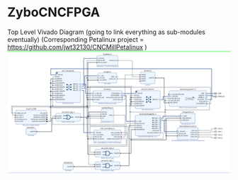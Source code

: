 # ZyboCNCFPGA
Top Level Vivado Diagram
(going to link everything as sub-modules eventually)
(Corresponding Petalinux project = https://github.com/jwt32130/CNCMillPetalinux )
![alt text](https://github.com/jwt32130/ZyboCNCFPGA/blob/main/TopLevelDiagram.png)
